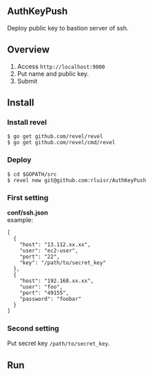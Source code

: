 ## AuthKeyPush
Deploy public key to bastion server of ssh.

## Overview
1. Access `http://localhost:9000`
2. Put name and public key.
3. Submit

## Install
### Install revel
```
$ go get github.com/revel/revel
$ go get github.com/revel/cmd/revel

```
### Deploy
```
$ cd $GOPATH/src
$ revel new git@github.com:rluisr/AuthKeyPush
```

### First setting
**conf/ssh.json**  
example:
```
[
  {
    "host": "13.112.xx.xx",
    "user": "ec2-user",
    "port": "22",
    "key": "/path/to/secret_key"
  },
  {
    "host": "192.168.xx.xx",
    "user": "foo",
    "port": "49155",
    "password": "foobar"
  }
]
```

### Second setting
Put secret key `/path/to/secret_key`.

## Run
